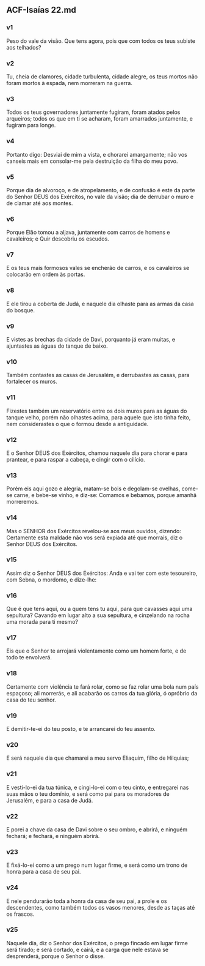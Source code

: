 ## ACF-Isaías 22.md
### v1
 Peso do vale da visão. Que tens agora, pois que com todos os teus subiste aos telhados?
### v2
 Tu, cheia de clamores, cidade turbulenta, cidade alegre, os teus mortos não foram mortos à espada, nem morreram na guerra.
### v3
 Todos os teus governadores juntamente fugiram, foram atados pelos arqueiros; todos os que em ti se acharam, foram amarrados juntamente, e fugiram para longe.
### v4
 Portanto digo: Desviai de mim a vista, e chorarei amargamente; não vos canseis mais em consolar-me pela destruição da filha do meu povo.
### v5
 Porque dia de alvoroço, e de atropelamento, e de confusão é este da parte do Senhor DEUS dos Exércitos, no vale da visão; dia de derrubar o muro e de clamar até aos montes.
### v6
 Porque Elão tomou a aljava, juntamente com carros de homens e cavaleiros; e Quir descobriu os escudos.
### v7
 E os teus mais formosos vales se encherão de carros, e os cavaleiros se colocarão em ordem às portas.
### v8
 E ele tirou a coberta de Judá, e naquele dia olhaste para as armas da casa do bosque.
### v9
 E vistes as brechas da cidade de Davi, porquanto já eram muitas, e ajuntastes as águas do tanque de baixo.
### v10
 Também contastes as casas de Jerusalém, e derrubastes as casas, para fortalecer os muros.
### v11
 Fizestes também um reservatório entre os dois muros para as águas do tanque velho, porém não olhastes acima, para aquele que isto tinha feito, nem considerastes o que o formou desde a antiguidade.
### v12
 E o Senhor DEUS dos Exércitos, chamou naquele dia para chorar e para prantear, e para raspar a cabeça, e cingir com o cilício.
### v13
 Porém eis aqui gozo e alegria, matam-se bois e degolam-se ovelhas, come-se carne, e bebe-se vinho, e diz-se: Comamos e bebamos, porque amanhã morreremos.
### v14
 Mas o SENHOR dos Exércitos revelou-se aos meus ouvidos, dizendo: Certamente esta maldade não vos será expiada até que morrais, diz o Senhor DEUS dos Exércitos.
### v15
 Assim diz o Senhor DEUS dos Exércitos: Anda e vai ter com este tesoureiro, com Sebna, o mordomo, e dize-lhe:
### v16
 Que é que tens aqui, ou a quem tens tu aqui, para que cavasses aqui uma sepultura? Cavando em lugar alto a sua sepultura, e cinzelando na rocha uma morada para ti mesmo?
### v17
 Eis que o Senhor te arrojará violentamente como um homem forte, e de todo te envolverá.
### v18
 Certamente com violência te fará rolar, como se faz rolar uma bola num país espaçoso; ali morrerás, e ali acabarão os carros da tua glória, ó opróbrio da casa do teu senhor.
### v19
 E demitir-te-ei do teu posto, e te arrancarei do teu assento.
### v20
 E será naquele dia que chamarei a meu servo Eliaquim, filho de Hilquias;
### v21
 E vesti-lo-ei da tua túnica, e cingi-lo-ei com o teu cinto, e entregarei nas suas mãos o teu domínio, e será como pai para os moradores de Jerusalém, e para a casa de Judá.
### v22
 E porei a chave da casa de Davi sobre o seu ombro, e abrirá, e ninguém fechará; e fechará, e ninguém abrirá.
### v23
 E fixá-lo-ei como a um prego num lugar firme, e será como um trono de honra para a casa de seu pai.
### v24
 E nele pendurarão toda a honra da casa de seu pai, a prole e os descendentes, como também todos os vasos menores, desde as taças até os frascos.
### v25
 Naquele dia, diz o Senhor dos Exércitos, o prego fincado em lugar firme será tirado; e será cortado, e cairá, e a carga que nele estava se desprenderá, porque o Senhor o disse.
